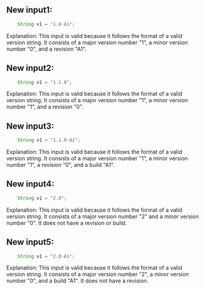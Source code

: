## New input1:
```java
    String v1 = "1.0-A1";
```
Explanation: This input is valid because it follows the format of a valid version string. It consists of a major version number "1", a minor version number "0", and a revision "A1".

## New input2:
```java
    String v1 = "1.1.0";
```
Explanation: This input is valid because it follows the format of a valid version string. It consists of a major version number "1", a minor version number "1", and a revision "0".

## New input3:
```java
    String v1 = "1.1.0-A1";
```
Explanation: This input is valid because it follows the format of a valid version string. It consists of a major version number "1", a minor version number "1", a revision "0", and a build "A1".

## New input4:
```java
    String v1 = "2.0";
```
Explanation: This input is valid because it follows the format of a valid version string. It consists of a major version number "2" and a minor version number "0". It does not have a revision or build.

## New input5:
```java
    String v1 = "2.0-A1";
```
Explanation: This input is valid because it follows the format of a valid version string. It consists of a major version number "2", a minor version number "0", and a build "A1". It does not have a revision.